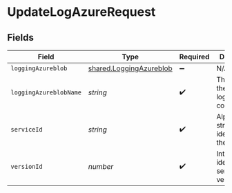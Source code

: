# UpdateLogAzureRequest


## Fields

| Field                                                              | Type                                                               | Required                                                           | Description                                                        | Example                                                            |
| ------------------------------------------------------------------ | ------------------------------------------------------------------ | ------------------------------------------------------------------ | ------------------------------------------------------------------ | ------------------------------------------------------------------ |
| `loggingAzureblob`                                                 | [shared.LoggingAzureblob](../../models/shared/loggingazureblob.md) | :heavy_minus_sign:                                                 | N/A                                                                |                                                                    |
| `loggingAzureblobName`                                             | *string*                                                           | :heavy_check_mark:                                                 | The name for the real-time logging configuration.                  | test-log-endpoint                                                  |
| `serviceId`                                                        | *string*                                                           | :heavy_check_mark:                                                 | Alphanumeric string identifying the service.                       | SU1Z0isxPaozGVKXdv0eY                                              |
| `versionId`                                                        | *number*                                                           | :heavy_check_mark:                                                 | Integer identifying a service version.                             | 1                                                                  |